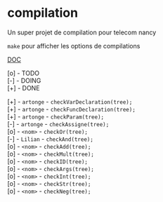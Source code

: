 # compilation
Un super projet de compilation pour telecom nancy


`make` pour afficher les options de compilations

[DOC](http://www.antlr3.org/api/C/main.html)

[o] - TODO <br>
[-] - DOING <br>
[+] - DONE

[+] - `artonge` - `checkVarDeclaration(tree);` <br>
[+] - `artonge` - `checkFuncDeclaration(tree);` <br>
[+] - `artonge` - `checkParam(tree);` <br>
[-] - `artonge` - `checkAssigne(tree);` <br>
[o] - `<nom>` - `checkOr(tree);` <br>
[-] - `Lilian` - `checkAnd(tree);` <br>
[o] - `<nom>` - `checkAdd(tree);` <br>
[o] - `<nom>` - `checkMult(tree);` <br>
[o] - `<nom>` - `checkID(tree);` <br>
[o] - `<nom>` - `checkArgs(tree);` <br>
[o] - `<nom>` - `checkInt(tree);` <br>
[o] - `<nom>` - `checkStr(tree);` <br>
[o] - `<nom>` - `checkNeg(tree);` <br>
